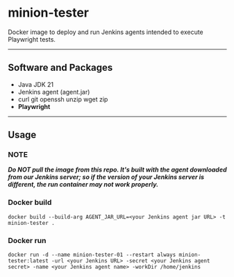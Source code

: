# minion-tester

Docker image to deploy and run Jenkins agents intended to execute Playwright tests.

---

## Software and Packages

- Java JDK 21
- Jenkins agent (agent.jar)
- curl git openssh unzip wget zip
- **Playwright**

---

## Usage

### **NOTE**

***Do NOT pull the image from this repo. It's built with the agent downloaded from our Jenkins server; so if the version of your Jenkins server is different, the run container may not work properly.***

### Docker build

```shell
docker build --build-arg AGENT_JAR_URL=<your Jenkins agent jar URL> -t minion-tester .
```

### Docker run

```shell
docker run -d --name minion-tester-01 --restart always minion-tester:latest -url <your Jenkins URL> -secret <your Jenkins agent secret> -name <your Jenkins agent name> -workDir /home/jenkins
```
